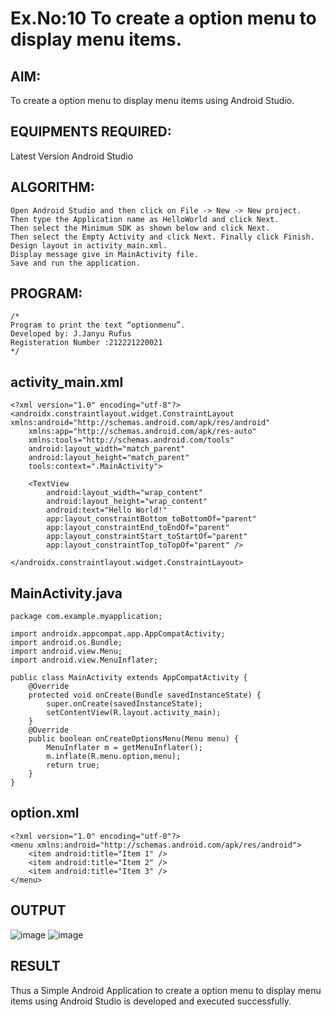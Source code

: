 # Ex.No:10 To create a option menu to display menu items.


## AIM:

To create a option menu to display menu items using Android Studio.

## EQUIPMENTS REQUIRED:

Latest Version Android Studio

## ALGORITHM:
```
Open Android Studio and then click on File -> New -> New project.
Then type the Application name as HelloWorld and click Next.
Then select the Minimum SDK as shown below and click Next.
Then select the Empty Activity and click Next. Finally click Finish.
Design layout in activity_main.xml.
Display message give in MainActivity file.
Save and run the application.
```

## PROGRAM:
```
/*
Program to print the text “optionmenu”.
Developed by: J.Janyu Rufus
Registeration Number :212221220021
*/
```
## activity_main.xml
```
<?xml version="1.0" encoding="utf-8"?>
<androidx.constraintlayout.widget.ConstraintLayout xmlns:android="http://schemas.android.com/apk/res/android"
    xmlns:app="http://schemas.android.com/apk/res-auto"
    xmlns:tools="http://schemas.android.com/tools"
    android:layout_width="match_parent"
    android:layout_height="match_parent"
    tools:context=".MainActivity">

    <TextView
        android:layout_width="wrap_content"
        android:layout_height="wrap_content"
        android:text="Hello World!"
        app:layout_constraintBottom_toBottomOf="parent"
        app:layout_constraintEnd_toEndOf="parent"
        app:layout_constraintStart_toStartOf="parent"
        app:layout_constraintTop_toTopOf="parent" />

</androidx.constraintlayout.widget.ConstraintLayout>
```
## MainActivity.java
```
package com.example.myapplication;

import androidx.appcompat.app.AppCompatActivity;
import android.os.Bundle;
import android.view.Menu;
import android.view.MenuInflater;

public class MainActivity extends AppCompatActivity {
    @Override
    protected void onCreate(Bundle savedInstanceState) {
        super.onCreate(savedInstanceState);
        setContentView(R.layout.activity_main);
    }
    @Override
    public boolean onCreateOptionsMenu(Menu menu) {
        MenuInflater m = getMenuInflater();
        m.inflate(R.menu.option,menu);
        return true;
    }
}
```
## option.xml
```
<?xml version="1.0" encoding="utf-8"?>
<menu xmlns:android="http://schemas.android.com/apk/res/android">
    <item android:title="Item 1" />
    <item android:title="Item 2" />
    <item android:title="Item 3" />
</menu>
```

## OUTPUT
![image](https://github.com/Naveen-154/Mobile-Application-Development/assets/114643271/eb63157d-bb26-49c6-a99f-0dfc3416ceba)
![image](https://github.com/Naveen-154/Mobile-Application-Development/assets/114643271/3a5a7ca3-ceb8-4591-9b11-addc01257f41)




## RESULT
Thus a Simple Android Application to create a option menu to display menu items using Android Studio is developed and executed successfully.
